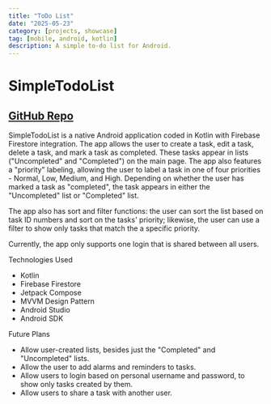 ```yaml
---
title: "ToDo List"
date: "2025-05-23"
category: [projects, showcase]
tag: [mobile, android, kotlin]
description: A simple to-do list for Android.
---
```


# SimpleTodoList

## [GitHub Repo](https://github.com/DBerry07/Android_TodoList)

SimpleTodoList is a native Android application coded in Kotlin with Firebase Firestore integration. The app allows the user to create a task, edit a task, delete a task, and mark a task as completed. These tasks appear in lists ("Uncompleted" and "Completed") on the main page. The app also features a "priority" labeling, allowing the user to label a task in one of four priorities - Normal, Low, Medium, and High. Depending on whether the user has marked a task as "completed", the task appears in either the "Uncompleted" list or "Completed" list.

The app also has sort and filter functions: the user can sort the list based on task ID numbers and sort on the tasks' priority; likewise, the user can use a filter to show only tasks that match the a specific priority.

Currently, the app only supports one login that is shared between all users.

Technologies Used
+ Kotlin
+ Firebase Firestore
+ Jetpack Compose
+ MVVM Design Pattern
+ Android Studio
+ Android SDK

Future Plans
+ Allow user-created lists, besides just the "Completed" and "Uncompleted" lists.
+ Allow the user to add alarms and reminders to tasks.
+ Allow users to login based on personal username and password, to show only tasks created by them.
+ Allow users to share a task with another user.